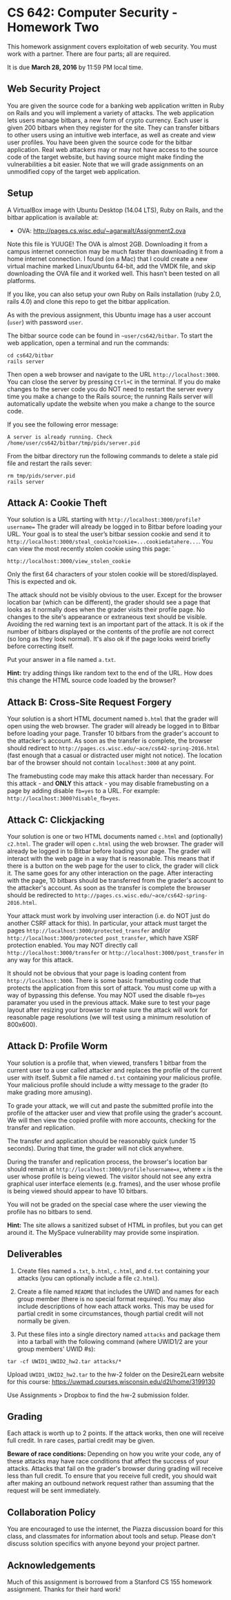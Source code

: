 # CS 642: Computer Security - Homework Two

This homework assignment covers exploitation of web security. You must work with a partner. There are four parts; all are required.

It is due **March 28, 2016** by 11:59 PM local time. 

## Web Security Project
You are given the source code for a banking web application written in Ruby on Rails and you will implement a variety of attacks.
The web application lets users manage bitbars, a new form of crypto currency. Each user is given 200 bitbars when they register for the site. They can transfer bitbars to other users using an intuitive web interface, as well as create and view user profiles. You have been given the source code for the bitbar application. Real web attackers may or may not have access to the source code of the target website, but having source might make finding the vulnerabilities a bit easier. Note that we will grade assignments on an unmodified copy of the target web application.

## Setup
A VirtualBox image with Ubuntu Desktop (14.04 LTS), Ruby on Rails, and the bitbar application is available at:
- OVA: http://pages.cs.wisc.edu/~agarwalt/Assignment2.ova

Note this file is YUUGE! The OVA is almost 2GB. Downloading it from a campus internet connection may be much faster than downloading it from a home internet connection. I found (on a Mac) that I could create a new virtual machine marked Linux/Ubuntu 64-bit, add the VMDK file, and skip downloading the OVA file and it worked well. This hasn't been tested on all platforms.

If you like, you can also setup your own Ruby on Rails installation (ruby 2.0, rails 4.0) and clone this repo to get the bitbar application.

As with the previous assignment, this Ubuntu image has a user account (`user`) with password `user`.

The bitbar source code can be found in `~user/cs642/bitbar`. To start the web application, open a terminal and run the commands:
```
cd cs642/bitbar
rails server
```
Then open a web browser and navigate to the URL `http://localhost:3000`. You can close the server by pressing `Ctrl+C` in the terminal. If you do make changes to the server code you do NOT need to restart the server every time you make a change to the Rails source; the running Rails server will automatically update the website when you make a change to the source code.

If you see the following error message:
```
A server is already running. Check /home/user/cs642/bitbar/tmp/pids/server.pid
```
From the bitbar directory run the following commands to delete a stale pid file and restart the rails sever:
```
rm tmp/pids/server.pid
rails server
```

## Attack A: Cookie Theft
Your solution is a URL starting with `http://localhost:3000/profile?username=`
The grader will already be logged in to Bitbar before loading your URL. Your goal is to steal the user’s bitbar session cookie and send it to `http://localhost:3000/steal_cookie?cookie=...cookiedatahere...`. You can view the most recently stolen cookie using this page: `
```
http://localhost:3000/view_stolen_cookie
```
Only the first 64 characters of your stolen cookie will be stored/displayed. This is expected and ok.

The attack should not be visibly obvious to the user. Except for the browser location bar (which can be different), the grader should see a page that looks as it normally does when the grader visits their profile page. No changes to the site's appearance or extraneous text should be visible. Avoiding the red warning text is an important part of the attack. It is ok if the number of bitbars displayed or the contents of the profile are not correct (so long as they look normal). It's also ok if the page looks weird briefly before correcting itself.

Put your answer in a file named `a.txt`.

**Hint:** try adding things like random text to the end of the URL. How does this change the HTML source code loaded by the browser?

## Attack B: Cross-Site Request Forgery
Your solution is a short HTML document named `b.html` that the grader will open using the web browser. The grader will already be logged in to Bitbar before loading your page. Transfer 10 bitbars from the grader's account to the attacker's account. As soon as the transfer is complete, the browser should redirect to `http://pages.cs.wisc.edu/~ace/cs642-spring-2016.html` (fast enough that a casual or distracted user might not notice). The location bar of the browser should not contain `localhost:3000` at any point.

The framebusting code may make this attack harder than necessary. For this attack - and **ONLY** this attack - you may disable framebusting on a page by adding disable `fb=yes` to a URL. For example: `http://localhost:3000?disable_fb=yes`.


## Attack C: Clickjacking

Your solution is one or two HTML documents named `c.html` and (optionally) `c2.html`. The grader will open `c.html` using the web browser. The grader will already be logged in to Bitbar before loading your page. The grader will interact with the web page in a way that is reasonable. This means that if there is a button on the web page for the user to click, the grader will click it. The same goes for any other interaction on the page. After interacting with the page, 10 bitbars should be transferred from the grader's account to the attacker's account. As soon as the transfer is complete the browser should be redirected to `http://pages.cs.wisc.edu/~ace/cs642-spring-2016.html`.

Your attack must work by involving user interaction (i.e. do NOT just do another CSRF attack for this). In particular, your attack must target the pages `http://localhost:3000/protected_transfer` and/or `http://localhost:3000/protected_post_transfer`, which have XSRF protection enabled. You may NOT directly call `http://localhost:3000/transfer` or `http://localhost:3000/post_transfer` in any way for this attack.

It should not be obvious that your page is loading content from `http://localhost:3000`. There is some basic framebusting code that protects the application from this sort of attack. You must come up with a way of bypassing this defense. You may NOT used the disable `fb=yes` paramater you used in the previous attack. Make sure to test your page layout after resizing your browser to make sure the attack will work for reasonable page resolutions (we will test using a minimum resolution of 800x600).

## Attack D: Profile Worm
Your solution is a profile that, when viewed, transfers 1 bitbar from the current user to a user called attacker and replaces the profile of the current user with itself. Submit a file named `d.txt` containing your malicious profile. Your malicious profile should include a witty message to the grader (to make grading more amusing).

To grade your attack, we will cut and paste the submitted profile into the profile of the attacker user and view that profile using the grader's account. We will then view the copied profile with more accounts, checking for the transfer and replication.

The transfer and application should be reasonably quick (under 15 seconds). During that time, the grader will not click anywhere. 

During the transfer and replication process, the browser's location bar should remain at `http://localhost:3000/profile?username=x`, where `x` is the user whose profile is being viewed. The visitor should not see any extra graphical user interface elements (e.g. frames), and the user whose profile is being viewed should appear to have 10 bitbars.

You will not be graded on the special case where the user viewing the profile has no bitbars to send.

**Hint:** The site allows a sanitized subset of HTML in profiles, but you can get around it. The MySpace vulnerability may provide some inspiration.

## Deliverables
1. Create files named `a.txt`, `b.html`, `c.html`, and `d.txt` containing your attacks (you can optionally include a file `c2.html`). 

1. Create a file named `README` that includes the UWID and names for each group member (there is no special format required). You may also include descriptions of how each attack works. This may be used for partial credit in some circumstances, though partial credit will not normally be given.

1. Put these files into a single directory named `attacks` and package them into a tarball with the following command (where UWID1/2 are your group members' UWID #s):
```
tar -cf UWID1_UWID2_hw2.tar attacks/*
```

Upload `UWID1_UWID2_hw2.tar` to the hw-2 folder on the Desire2Learn website for this course:
https://uwmad.courses.wisconsin.edu/d2l/home/3199130

Use Assignments > Dropbox to find the hw-2 submission folder.

## Grading
Each attack is worth up to 2 points. If the attack works, then one will receive full credit. In rare cases, partial credit may be given.

**Beware of race conditions:** Depending on how you write your code, any of these attacks may have race conditions that affect the success of your attacks. Attacks that fail on the grader's browser during grading will receive less than full credit. To ensure that you receive full credit, you should wait after making an outbound network request rather than assuming that the request will be sent immediately.

## Collaboration Policy
You are encouraged to use the internet, the Piazza discussion board for this class, and classmates for information about tools and setup. Please don't discuss solution specifics with anyone beyond your project partner.

## Acknowledgements
Much of this assignment is borrowed from a Stanford CS 155 homework assignment. Thanks for their hard work!
